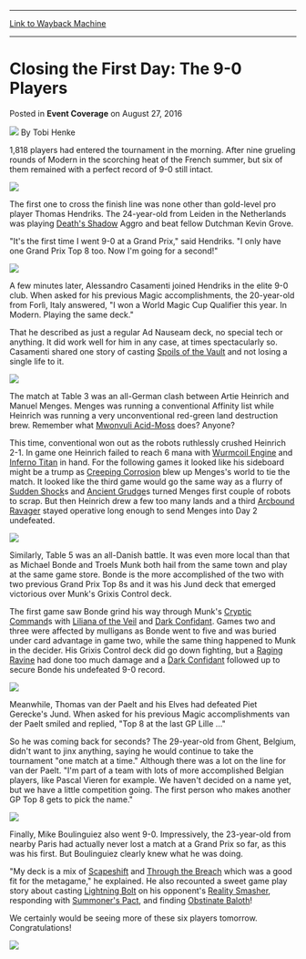 
---
[Link to Wayback Machine](https://web.archive.org/web/20160829124353/http://magic.wizards.com/en/events/coverage/gplil16/9-0-players-2016-08-27)

[_metadata_:author]:- "Tobi Henke"
[_metadata_:description]:- "1,818 players had entered the tournament in the morning. After nine grueling rounds of Modern in the scorching heat of the French summer, but six of them remained with a perfect record of 9-0 still intact.&#13; &#13; &#13; &#13; The first one to cross the finish line was none other than gold-level pro player Thomas Hendriks. The 24-year-old from Leiden in the Netherlands was playing [autocard]Death's Shadow[/autocard] Aggro and beat fellow Dutchman Kevin Grove."
[_metadata_:generator]:- "Drupal 7 (http://drupal.org)"
[_metadata_:node]:- "1059296"
[_metadata_:publish_date]:- "2016-08-27"
[_metadata_:source]:- "div-main-content"
[_metadata_:title]:- "Closing the First Day: The 9-0 Players"
[_metadata_:wayback_capture_timestamp]:- "2016-08-29 12:43:53"
[_metadata_:wayback_raw_url]:- "https://web.archive.org/web/20160829124353id_/http://magic.wizards.com/en/events/coverage/gplil16/9-0-players-2016-08-27"
[_metadata_:wayback_url]:- "http://magic.wizards.com/en/events/coverage/gplil16/9-0-players-2016-08-27"
---


Closing the First Day: The 9-0 Players
======================================



 Posted in **Event Coverage**
 on August 27, 2016 






![](https://media.magic.wizards.com/styles/auth_small/public/images/person/henke_author.jpg)
By Tobi Henke











1,818 players had entered the tournament in the morning. After nine grueling rounds of Modern in the scorching heat of the French summer, but six of them remained with a perfect record of 9-0 still intact.


![](https://media.wizards.com/2016/events/gplil16/9-hendriks.jpg)


The first one to cross the finish line was none other than gold-level pro player Thomas Hendriks. The 24-year-old from Leiden in the Netherlands was playing [Death's Shadow](http://gatherer.wizards.com/Pages/Card/Details.aspx?name=Death%27s+Shadow) Aggro and beat fellow Dutchman Kevin Grove.


"It's the first time I went 9-0 at a Grand Prix," said Hendriks. "I only have one Grand Prix Top 8 too. Now I'm going for a second!"


![](https://media.wizards.com/2016/events/gplil16/9-casamenti.jpg)


A few minutes later, Alessandro Casamenti joined Hendriks in the elite 9-0 club. When asked for his previous Magic accomplishments, the 20-year-old from Forlì, Italy answered, "I won a World Magic Cup Qualifier this year. In Modern. Playing the same deck."


That he described as just a regular Ad Nauseam deck, no special tech or anything. It did work well for him in any case, at times spectacularly so. Casamenti shared one story of casting [Spoils of the Vault](http://gatherer.wizards.com/Pages/Card/Details.aspx?name=Spoils+of+the+Vault) and not losing a single life to it.


![](https://media.wizards.com/2016/events/gplil16/9-menges.jpg)


The match at Table 3 was an all-German clash between Artie Heinrich and Manuel Menges. Menges was running a conventional Affinity list while Heinrich was running a very unconventional red-green land destruction brew. Remember what [Mwonvuli Acid-Moss](http://gatherer.wizards.com/Pages/Card/Details.aspx?name=Mwonvuli+Acid-Moss) does? Anyone?


This time, conventional won out as the robots ruthlessly crushed Heinrich 2-1. In game one Heinrich failed to reach 6 mana with [Wurmcoil Engine](http://gatherer.wizards.com/Pages/Card/Details.aspx?name=Wurmcoil+Engine) and [Inferno Titan](http://gatherer.wizards.com/Pages/Card/Details.aspx?name=Inferno+Titan) in hand. For the following games it looked like his sideboard might be a trump as [Creeping Corrosion](http://gatherer.wizards.com/Pages/Card/Details.aspx?name=Creeping+Corrosion) blew up Menges's world to tie the match. It looked like the third game would go the same way as a flurry of [Sudden Shock](http://gatherer.wizards.com/Pages/Card/Details.aspx?name=Sudden+Shock)s and [Ancient Grudge](http://gatherer.wizards.com/Pages/Card/Details.aspx?name=Ancient+Grudge)s turned Menges first couple of robots to scrap. But then Heinrich drew a few too many lands and a third [Arcbound Ravager](http://gatherer.wizards.com/Pages/Card/Details.aspx?name=Arcbound+Ravager) stayed operative long enough to send Menges into Day 2 undefeated.


![](https://media.wizards.com/2016/events/gplil16/9-bonde.jpg)


Similarly, Table 5 was an all-Danish battle. It was even more local than that as Michael Bonde and Troels Munk both hail from the same town and play at the same game store. Bonde is the more accomplished of the two with two previous Grand Prix Top 8s and it was his Jund deck that emerged victorious over Munk's Grixis Control deck.


The first game saw Bonde grind his way through Munk's [Cryptic Command](http://gatherer.wizards.com/Pages/Card/Details.aspx?name=Cryptic+Command)s with [Liliana of the Veil](http://gatherer.wizards.com/Pages/Card/Details.aspx?name=Liliana+of+the+Veil) and [Dark Confidant](http://gatherer.wizards.com/Pages/Card/Details.aspx?name=Dark+Confidant). Games two and three were affected by mulligans as Bonde went to five and was buried under card advantage in game two, while the same thing happened to Munk in the decider. His Grixis Control deck did go down fighting, but a [Raging Ravine](http://gatherer.wizards.com/Pages/Card/Details.aspx?name=Raging+Ravine) had done too much damage and a [Dark Confidant](http://gatherer.wizards.com/Pages/Card/Details.aspx?name=Dark+Confidant) followed up to secure Bonde his undefeated 9-0 record.


![](https://media.wizards.com/2016/events/gplil16/9-vanderpaelt.jpg)


Meanwhile, Thomas van der Paelt and his Elves had defeated Piet Gerecke's Jund. When asked for his previous Magic accomplishments van der Paelt smiled and replied, "Top 8 at the last GP Lille …"


So he was coming back for seconds? The 29-year-old from Ghent, Belgium, didn't want to jinx anything, saying he would continue to take the tournament "one match at a time." Although there was a lot on the line for van der Paelt. "I'm part of a team with lots of more accomplished Belgian players, like Pascal Vieren for example. We haven't decided on a name yet, but we have a little competition going. The first person who makes another GP Top 8 gets to pick the name."


![](https://media.wizards.com/2016/events/gplil16/9-boulinguiez.jpg)


Finally, Mike Boulinguiez also went 9-0. Impressively, the 23-year-old from nearby Paris had actually never lost a match at a Grand Prix so far, as this was his first. But Boulinguiez clearly knew what he was doing.


"My deck is a mix of [Scapeshift](http://gatherer.wizards.com/Pages/Card/Details.aspx?name=Scapeshift) and [Through the Breach](http://gatherer.wizards.com/Pages/Card/Details.aspx?name=Through+the+Breach) which was a good fit for the metagame," he explained. He also recounted a sweet game play story about casting [Lightning Bolt](http://gatherer.wizards.com/Pages/Card/Details.aspx?name=Lightning+Bolt) on his opponent's [Reality Smasher](http://gatherer.wizards.com/Pages/Card/Details.aspx?name=Reality+Smasher), responding with [Summoner's Pact](http://gatherer.wizards.com/Pages/Card/Details.aspx?name=Summoner%27s+Pact), and finding [Obstinate Baloth](http://gatherer.wizards.com/Pages/Card/Details.aspx?name=Obstinate+Baloth)!


We certainly would be seeing more of these six players tomorrow. Congratulations!


![](https://media.wizards.com/2016/events/gplil16/9-0.jpg)







